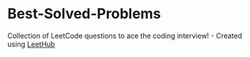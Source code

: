 # Best-Solved-Problems
Collection of LeetCode questions to ace the coding interview! - Created using [LeetHub](https://github.com/QasimWani/LeetHub)
